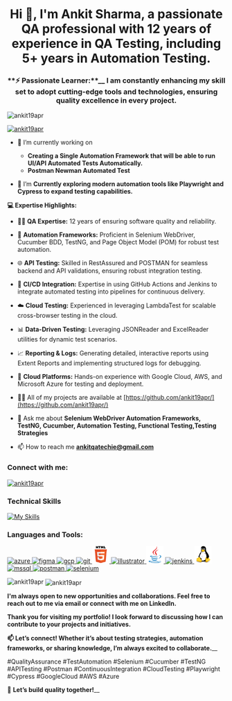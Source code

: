 <h1 align="center">Hi 👋, I'm Ankit Sharma, a passionate QA professional with 12 years of experience in QA Testing, including 5+ years in Automation Testing.</h1>
<h3 align="center">**⚡ Passionate Learner:**__ I am constantly enhancing my skill set to adopt cutting-edge tools and technologies, ensuring quality excellence in every project.</h3>

<p align="left"> <img src="https://komarev.com/ghpvc/?username=ankit19apr&label=Profile%20views&color=0e75b6&style=flat" alt="ankit19apr" /> </p>

<p align="left"> <a href="https://github.com/ryo-ma/github-profile-trophy"><img src="https://github-profile-trophy.vercel.app/?username=ankit19apr" alt="ankit19apr" /></a> </p>

- 🔭 I’m currently working on
  -   **Creating a Single Automation Framework that will be able to run UI/API Automated Tests Automatically.**
  -    **Postman Newman Automated Test**

- 🌱 I’m  **Currently exploring modern automation tools like Playwright and Cypress to expand testing capabilities.**

**💻 Expertise Highlights:**

  - 🕵️‍♂️ **QA Expertise:** 12 years of ensuring software quality and reliability.

  - 🤖 **Automation Frameworks:** Proficient in Selenium WebDriver, Cucumber BDD, TestNG, and Page Object Model (POM) for robust test automation.

  - 🌐 **API Testing:** Skilled in RestAssured and POSTMAN for seamless backend and API validations, ensuring robust integration testing.

  - 🔄 **CI/CD Integration:** Expertise in using GitHub Actions and Jenkins to integrate automated testing into pipelines for continuous delivery.

  - ☁️ **Cloud Testing:** Experienced in leveraging LambdaTest for scalable cross-browser testing in the cloud.

  - 📊 **Data-Driven Testing:** Leveraging JSONReader and ExcelReader utilities for dynamic test scenarios.

  - 📈 **Reporting & Logs:** Generating detailed, interactive reports using Extent Reports and implementing structured logs for debugging.

  - 🚀 **Cloud Platforms:** Hands-on experience with Google Cloud, AWS, and Microsoft Azure for testing and deployment.




- 👨‍💻 All of my projects are available at [https://github.com/ankit19apr/](https://github.com/ankit19apr/)

- 💬 Ask me about **Selenium WebDriver Automation Frameworks, TestNG, Cucumber, Automation Testing, Functional Testing,Testing Strategies**

- 📫 How to reach me **ankitqatechie@gmail.com**

<h3 align="left">Connect with me:</h3>
<p align="left">
<a href="https://linkedin.com/in/ankit19apr" target="blank"><img align="center" src="https://raw.githubusercontent.com/rahuldkjain/github-profile-readme-generator/master/src/images/icons/Social/linked-in-alt.svg" alt="ankit19apr" height="30" width="40" /></a>
</p>

<h3 align="left">Technical Skills</h3>

[![My Skills](https://skillicons.dev/icons?i=java,selenium,github,eclipse,gherkin,idea,html,jenkins,ai,maven,postman,gcp,sql)](https://skillicons.dev)

<h3 align="left">Languages and Tools:</h3>
<p align="left"> <a href="https://azure.microsoft.com/en-in/" target="_blank" rel="noreferrer"> <img src="https://www.vectorlogo.zone/logos/microsoft_azure/microsoft_azure-icon.svg" alt="azure" width="40" height="40"/> </a> <a href="https://www.figma.com/" target="_blank" rel="noreferrer"> <img src="https://www.vectorlogo.zone/logos/figma/figma-icon.svg" alt="figma" width="40" height="40"/> </a> <a href="https://cloud.google.com" target="_blank" rel="noreferrer"> <img src="https://www.vectorlogo.zone/logos/google_cloud/google_cloud-icon.svg" alt="gcp" width="40" height="40"/> </a> <a href="https://git-scm.com/" target="_blank" rel="noreferrer"> <img src="https://www.vectorlogo.zone/logos/git-scm/git-scm-icon.svg" alt="git" width="40" height="40"/> </a> <a href="https://www.w3.org/html/" target="_blank" rel="noreferrer"> <img src="https://raw.githubusercontent.com/devicons/devicon/master/icons/html5/html5-original-wordmark.svg" alt="html5" width="40" height="40"/> </a> <a href="https://www.adobe.com/in/products/illustrator.html" target="_blank" rel="noreferrer"> <img src="https://www.vectorlogo.zone/logos/adobe_illustrator/adobe_illustrator-icon.svg" alt="illustrator" width="40" height="40"/> </a> <a href="https://www.java.com" target="_blank" rel="noreferrer"> <img src="https://raw.githubusercontent.com/devicons/devicon/master/icons/java/java-original.svg" alt="java" width="40" height="40"/> </a> <a href="https://www.jenkins.io" target="_blank" rel="noreferrer"> <img src="https://www.vectorlogo.zone/logos/jenkins/jenkins-icon.svg" alt="jenkins" width="40" height="40"/> </a> <a href="https://www.linux.org/" target="_blank" rel="noreferrer"> <img src="https://raw.githubusercontent.com/devicons/devicon/master/icons/linux/linux-original.svg" alt="linux" width="40" height="40"/> </a> <a href="https://www.microsoft.com/en-us/sql-server" target="_blank" rel="noreferrer"> <img src="https://www.svgrepo.com/show/303229/microsoft-sql-server-logo.svg" alt="mssql" width="40" height="40"/> </a> <a href="https://postman.com" target="_blank" rel="noreferrer"> <img src="https://www.vectorlogo.zone/logos/getpostman/getpostman-icon.svg" alt="postman" width="40" height="40"/> </a> <a href="https://www.selenium.dev" target="_blank" rel="noreferrer"> <img src="https://raw.githubusercontent.com/detain/svg-logos/780f25886640cef088af994181646db2f6b1a3f8/svg/selenium-logo.svg" alt="selenium" width="40" height="40"/> </a> </p>

<p><img align="left" src="https://github-readme-stats.vercel.app/api/top-langs?username=ankit19apr&show_icons=true&locale=en&layout=compact" alt="ankit19apr" /></p>

<p>&nbsp;<img align="center" src="https://github-readme-stats.vercel.app/api?username=ankit19apr&show_icons=true&locale=en" alt="ankit19apr" /></p>



**I'm always open to new opportunities and collaborations. Feel free to reach out to me via email or connect with me on LinkedIn.**

**Thank you for visiting my portfolio! I look forward to discussing how I can contribute to your projects and initiatives.**

**📫 Let’s connect! Whether it’s about testing strategies, automation frameworks, or sharing knowledge, I’m always excited to collaborate.**__

#QualityAssurance #TestAutomation #Selenium #Cucumber #TestNG #APITesting #Postman #ContinuousIntegration #CloudTesting #Playwright #Cypress #GoogleCloud #AWS #Azure

🎯 **Let’s build quality together!**__

